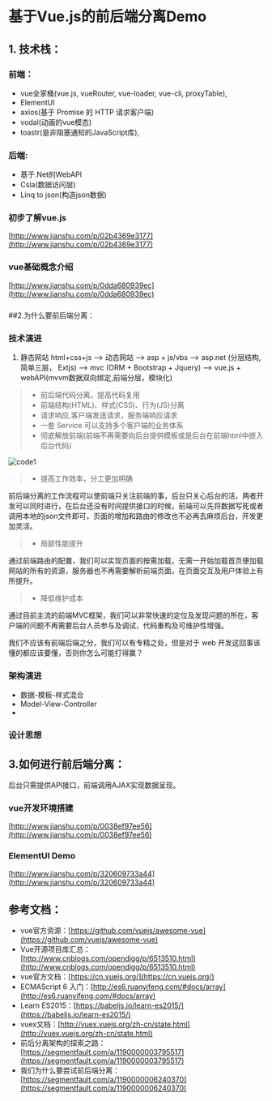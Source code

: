 # 基于Vue.js的前后端分离Demo #

## 1. 技术栈：
### 前端：
* vue全家桶(vue.js, vueRouter, vue-loader, vue-cli, proxyTable),
*  ElementUI
*  axios(基于 Promise 的 HTTP 请求客户端)
*  vodal(动画的vue模态)
*   toastr(是非阻塞通知的JavaScript库),
### 后端: 
* 基于.Net的WebAPI
* Csla(数据访问层)
* Linq to json(构造json数据)

### 初步了解vue.js
[http://www.jianshu.com/p/02b4369e3177](http://www.jianshu.com/p/02b4369e3177)
### vue基础概念介绍
[http://www.jianshu.com/p/0dda680939ec](http://www.jianshu.com/p/0dda680939ec)
### 

##2.为什么要前后端分离：
### 技术演进

1. 静态网站 html+css+js --> 动态网站 --> asp + js/vbs --> asp.net (分层结构, 简单三层， Extjs) --> mvc (ORM + Bootstrap + Jquery) --> vue.js + webAPI(mvvm数据双向绑定,前端分层，模块化)

 >* 前后端代码分离，提高代码复用
 >* 前端结构(HTML)、样式(CSS)、行为(JS)分离
 >* 请求响应,客户端发送请求，服务端响应请求
 >* 一套 Service 可以支持多个客户端的业务体系
 >* 彻底解放前端(前端不再需要向后台提供模板或是后台在前端html中嵌入后台代码)

![code1](http://i.imgur.com/icRLEHD.png)
 >* 提高工作效率，分工更加明确
 >
 前后端分离的工作流程可以使前端只关注前端的事，后台只关心后台的活，两者开发可以同时进行，在后台还没有时间提供接口的时候，前端可以先将数据写死或者调用本地的json文件即可，页面的增加和路由的修改也不必再去麻烦后台，开发更加灵活。

 >* 局部性能提升
 >
 通过前端路由的配置，我们可以实现页面的按需加载，无需一开始加载首页便加载网站的所有的资源，服务器也不再需要解析前端页面，在页面交互及用户体验上有所提升。

 >* 降低维护成本
>
通过目前主流的前端MVC框架，我们可以非常快速的定位及发现问题的所在，客户端的问题不再需要后台人员参与及调试，代码重构及可维护性增强。

我们不应该有前端后端之分，我们可以有专精之处，但是对于 web 开发这回事该懂的都应该要懂，否则你怎么可能打得赢？

### 架构演进
* 数据-模板-样式混合
* Model-View-Controller
* 

### 设计思想

## 3.如何进行前后端分离：
后台只需提供API接口，前端调用AJAX实现数据呈现。
### vue开发环境搭建
[http://www.jianshu.com/p/0038ef97ee56](http://www.jianshu.com/p/0038ef97ee56)
### ElementUI Demo
[http://www.jianshu.com/p/320609733a44](http://www.jianshu.com/p/320609733a44)



## 参考文档：
* vue官方资源：[https://github.com/vuejs/awesome-vue](https://github.com/vuejs/awesome-vue)
* Vue开源项目库汇总： [http://www.cnblogs.com/opendigg/p/6513510.html](http://www.cnblogs.com/opendigg/p/6513510.html)
* vue官方文档：[https://cn.vuejs.org/](https://cn.vuejs.org/)
* ECMAScript 6 入门：[http://es6.ruanyifeng.com/#docs/array](http://es6.ruanyifeng.com/#docs/array)
* Learn ES2015：[https://babeljs.io/learn-es2015/](https://babeljs.io/learn-es2015/)
* vuex文档：[http://vuex.vuejs.org/zh-cn/state.html](http://vuex.vuejs.org/zh-cn/state.html)
* 前后分离架构的探索之路： [https://segmentfault.com/a/1190000003795517](https://segmentfault.com/a/1190000003795517)
* 我们为什么要尝试前后端分离：[https://segmentfault.com/a/1190000006240370](https://segmentfault.com/a/1190000006240370)
